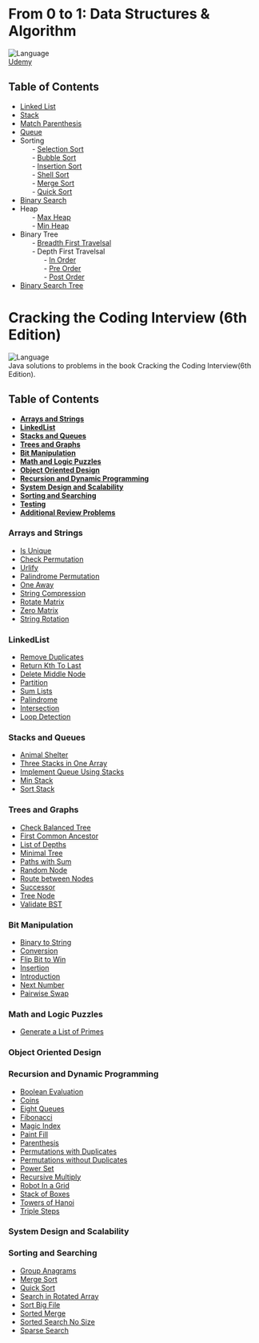 # From 0 to 1: Data Structures & Algorithm

![Language](https://img.shields.io/badge/language-Java%20-red.svg) </br>
[Udemy](https://www.udemy.com/course/from-0-to-1-data-structures)

## Table of Contents

- [Linked List](./src/main/java/id/dondon/linkedlist/LinkedList.java) <br />
- [Stack](./src/main/java/id/dondon/stack/Stack.java) <br />
- [Match Parenthesis](./src/main/java/id/dondon/stack/StackMatchParenthesis.java) <br />
- [Queue](./src/main/java/id/dondon/queue/Queue.java) <br />
- Sorting <br />
&nbsp;&nbsp;&nbsp;&nbsp;&nbsp;&nbsp;- [Selection Sort](./src/main/java/id/dondon/sort/SelectionSort.java) <br />
&nbsp;&nbsp;&nbsp;&nbsp;&nbsp;&nbsp;- [Bubble Sort](./src/main/java/id/dondon/sort/BubbleSort.java) <br />
&nbsp;&nbsp;&nbsp;&nbsp;&nbsp;&nbsp;- [Insertion Sort](./src/main/java/id/dondon/sort/InsertionSort.java) <br />
&nbsp;&nbsp;&nbsp;&nbsp;&nbsp;&nbsp;- [Shell Sort](./src/main/java/id/dondon/sort/ShellSort.java) <br />
&nbsp;&nbsp;&nbsp;&nbsp;&nbsp;&nbsp;- [Merge Sort](./src/main/java/id/dondon/sort/MergeSort.java) <br />
&nbsp;&nbsp;&nbsp;&nbsp;&nbsp;&nbsp;- [Quick Sort](./src/main/java/id/dondon/sort/QuickSort.java) <br />
- [Binary Search](./src/main/java/id/dondon/search/BinarySearch.java) <br />
- Heap <br />
&nbsp;&nbsp;&nbsp;&nbsp;&nbsp;&nbsp;- [Max Heap](./src/main/java/id/dondon/heaps/MaxHeap.java) <br />
&nbsp;&nbsp;&nbsp;&nbsp;&nbsp;&nbsp;- [Min Heap](./src/main/java/id/dondon/heaps/MinHeap.java) <br />
- Binary Tree <br />
&nbsp;&nbsp;&nbsp;&nbsp;&nbsp;&nbsp;- [Breadth First Travelsal](./src/main/java/id/dondon/binarytrees/BinaryTreeBreadthFirstTraversal.java) <br />
&nbsp;&nbsp;&nbsp;&nbsp;&nbsp;&nbsp;- Depth First Travelsal <br />
&nbsp;&nbsp;&nbsp;&nbsp;&nbsp;&nbsp;&nbsp;&nbsp;&nbsp;&nbsp;&nbsp;&nbsp;- [In Order](./src/main/java/id/dondon/binarytrees/depthfirsttravelsal/BinaryTreeInOrderTraversal.java) <br />
&nbsp;&nbsp;&nbsp;&nbsp;&nbsp;&nbsp;&nbsp;&nbsp;&nbsp;&nbsp;&nbsp;&nbsp;- [Pre Order](./src/main/java/id/dondon/binarytrees/depthfirsttravelsal/BinaryTreePreOrderTraversal.java) <br />
&nbsp;&nbsp;&nbsp;&nbsp;&nbsp;&nbsp;&nbsp;&nbsp;&nbsp;&nbsp;&nbsp;&nbsp;- [Post Order](./src/main/java/id/dondon/binarytrees/depthfirsttravelsal/BinaryTreePostOrderTraversal.java) <br />
- [Binary Search Tree](./src/main/java/id/dondon/binarytrees/binarysearchtree/BinarySearchTree.java) <br />


# Cracking the Coding Interview (6th Edition) 

![Language](https://img.shields.io/badge/language-Java%20-red.svg) </br>
Java solutions to problems in the book Cracking the Coding Interview(6th Edition). 

## Table of Contents

* **[Arrays and Strings](#arrays-and-strings)**
* **[LinkedList](#linkedlist)**
* **[Stacks and Queues](#stacks-and-queues)**
* **[Trees and Graphs](#trees-and-graphs)**
* **[Bit Manipulation](#bit-manipulation)**
* **[Math and Logic Puzzles](#math-and-logic-puzzles)**
* **[Object Oriented Design](#object-oriented-design)**
* **[Recursion and Dynamic Programming](#recursion-and-dynamic-programming)**
* **[System Design and Scalability](#system-design-and-scalability)**
* **[Sorting and Searching](#sorting-and-searching)**
* **[Testing](#testing)**
* **[Additional Review Problems](#additional-review-problems)**

### Arrays and Strings

- [Is Unique](./src/main/java/id/dondon/ctci/chapter1/InterviewQuestion1.java) <br />
- [Check Permutation](./src/main/java/id/dondon/ctci/chapter1/InterviewQuestion2.java) <br />
- [Urlify](./src/main/java/id/dondon/ctci/chapter1/InterviewQuestion3.java) <br />
- [Palindrome Permutation](./src/main/java/id/dondon/ctci/chapter1/InterviewQuestion4.java) <br />
- [One Away](./src/main/java/id/dondon/ctci/chapter1/InterviewQuestion5.java) <br />
- [String Compression](./src/main/java/id/dondon/ctci/chapter1/InterviewQuestion6.java) <br />
- [Rotate Matrix](./src/main/java/id/dondon/ctci/chapter1/InterviewQuestion7.java) <br />
- [Zero Matrix](./src/main/java/id/dondon/ctci/chapter1/InterviewQuestion8.java) <br />
- [String Rotation](./src/main/java/id/dondon/ctci/chapter1/InterviewQuestion9.java) <br />

### LinkedList

- [Remove Duplicates](./src/main/java/id/dondon/ctci/chapter2/InterviewQuestion1.java) <br />
- [Return Kth To Last](./src/main/java/id/dondon/ctci/chapter2/InterviewQuestion2.java) <br />
- [Delete Middle Node](./src/main/java/id/dondon/ctci/chapter2/InterviewQuestion3.java) <br />
- [Partition](./src/main/java/id/dondon/ctci/chapter2/InterviewQuestion4.java) <br />
- [Sum Lists](./src/main/java/id/dondon/ctci/chapter2/InterviewQuestion5.java) <br />
- [Palindrome](./src/main/java/id/dondon/ctci/chapter2/InterviewQuestion6.java) <br />
- [Intersection](./src/main/java/id/dondon/ctci/chapter2/InterviewQuestion7.java) <br />
- [Loop Detection](./src/main/java/id/dondon/ctci/chapter2/InterviewQuestion8.java) <br />

### Stacks and Queues

- [Animal Shelter](./src/chapter03StacksAndQueues/AnimalShelter.java) <br />
- [Three Stacks in One Array](./src/chapter03StacksAndQueues/ArrayToStack.java) <br />
- [Implement Queue Using Stacks](./src/chapter03StacksAndQueues/ImplementQueueUsingStacks.java) <br />
- [Min Stack](./src/chapter03StacksAndQueues/MinStack.java) <br />
- [Sort Stack](./src/chapter03StacksAndQueues/SortStack.java) <br />

### Trees and Graphs

- [Check Balanced Tree](./src/chapter04TreesAndGraphs/CheckBalancedTree.java) <br />
- [First Common Ancestor](./src/chapter04TreesAndGraphs/FirstCommonAncestor.java) <br />
- [List of Depths](./src/chapter04TreesAndGraphs/ListOfDepths.java) <br />
- [Minimal Tree](./src/chapter04TreesAndGraphs/MinimalTree.java) <br />
- [Paths with Sum](./src/chapter04TreesAndGraphs/PathsWithSum.java) <br />
- [Random Node](./src/chapter04TreesAndGraphs/RandomNode.java) <br />
- [Route between Nodes](./src/chapter04TreesAndGraphs/RouteBetweenNodes.java) <br />
- [Successor](./src/chapter04TreesAndGraphs/Successor.java) <br />
- [Tree Node](./src/chapter04TreesAndGraphs/TreeNode.java) <br />
- [Validate BST](./src/chapter04TreesAndGraphs/ValidateBST.java) <br />

### Bit Manipulation

- [Binary to String](./src/chapter05BitManipulation/BinaryToString.java) <br />
- [Conversion](./src/chapter05BitManipulation/Conversion.java) <br />
- [Flip Bit to Win](./src/chapter05BitManipulation/FlipBitToWin.java) <br />
- [Insertion](./src/chapter05BitManipulation/Insertion.java) <br />
- [Introduction](./src/chapter05BitManipulation/Intro.java) <br />
- [Next Number](./src/chapter05BitManipulation/Intro.java) <br />
- [Pairwise Swap](./src/chapter05BitManipulation/PairwiseSwap.java) <br />

### Math and Logic Puzzles

- [Generate a List of Primes](./src/chapter06MathAndLogicPuzzles/GenerateAListOfPrimes.java) <br />

### Object Oriented Design

### Recursion and Dynamic Programming

- [Boolean Evaluation](./src/chapter08RecursionAndDynamicProgramming/BooleanEvaluation.java) <br />
- [Coins](./src/chapter08RecursionAndDynamicProgramming/Coins.java) <br />
- [Eight Queues](./src/chapter08RecursionAndDynamicProgramming/EightQueues.java) <br />
- [Fibonacci](./src/chapter08RecursionAndDynamicProgramming/Fibonacci.java) <br />
- [Magic Index](./src/chapter08RecursionAndDynamicProgramming/MagicIndex.java) <br />
- [Paint Fill](./src/chapter08RecursionAndDynamicProgramming/PaintFill.java) <br />
- [Parenthesis](./src/chapter08RecursionAndDynamicProgramming/Parenthesis.java) <br />
- [Permutations with Duplicates](./src/chapter08RecursionAndDynamicProgramming/PermutationsWithDuplicates.java) <br />
- [Permutations without Duplicates](./src/chapter08RecursionAndDynamicProgramming/PermutationsWithoutDups.java) <br />
- [Power Set](./src/chapter08RecursionAndDynamicProgramming/PowerSet.java) <br />
- [Recursive Multiply](./src/chapter08RecursionAndDynamicProgramming/RecursiveMultiply.java) <br />
- [Robot In a Grid](./src/chapter08RecursionAndDynamicProgramming/RobotInAGrid.java) <br />
- [Stack of Boxes](./src/chapter08RecursionAndDynamicProgramming/StackOfBoxes.java) <br />
- [Towers of Hanoi](./src/chapter08RecursionAndDynamicProgramming/TowersOfHanoi.java) <br />
- [Triple Steps](./src/chapter08RecursionAndDynamicProgramming/TripleSteps.java) <br />

### System Design and Scalability

### Sorting and Searching

- [Group Anagrams](./src/chapter10SortingAndSearching/GroupAnagrams.java) <br />
- [Merge Sort](./src/chapter10SortingAndSearching/MergeSort.java) <br />
- [Quick Sort](./src/chapter10SortingAndSearching/QuickSort.java) <br />
- [Search in Rotated Array](./src/chapter10SortingAndSearching/SearchInRotatedArray.java) <br />
- [Sort Big File](./src/chapter10SortingAndSearching/SortBigFile.java) <br />
- [Sorted Merge](./src/chapter10SortingAndSearching/SortedMerge.java) <br />
- [Sorted Search No Size](./src/chapter10SortingAndSearching/SortedSearchNoSize.java) <br />
- [Sparse Search](./src/chapter10SortingAndSearching/SparseSearch.java) <br />
